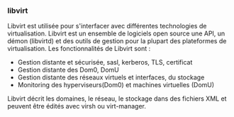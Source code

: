 ### libvirt

Libvirt est utilisée pour s'interfacer avec différentes technologies de virtualisation.
Libvirt est un ensemble de logiciels open source une API, un démon (libvirtd) et des outils de gestion pour la plupart des plateformes de virtualisation.
Les fonctionnalités de Libvirt sont :
- Gestion distante et sécurisée, sasl, kerberos, TLS, certificat
- Gestion distante des Dom0, DomU
- Gestion distante des réseaux virtuels et interfaces, du stockage
- Monitoring des hyperviseurs(Dom0) et machines virtuelles (DomU)

Libvirt décrit les domaines, le réseau, le stockage dans des fichiers XML et peuvent être édités avec virsh ou virt-manager.
